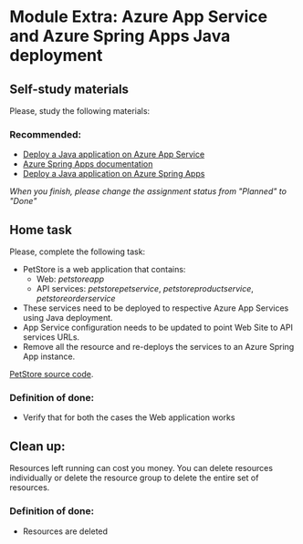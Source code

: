 # Module Extra: Azure App Service and Azure Spring Apps Java deployment
## Self-study materials
Please, study the following materials:

### Recommended:
- [Deploy a Java application on Azure App Service](https://learn.microsoft.com/en-us/azure/app-service/quickstart-java?tabs=javase&pivots=platform-linux-development-environment-maven) 
- [Azure Spring Apps documentation](https://learn.microsoft.com/en-us/azure/spring-apps/)
- [Deploy a Java application on Azure Spring Apps](https://learn.microsoft.com/en-us/azure/spring-apps/quickstart?tabs=Azure-CLI&pivots=sc-consumption-plan)

*When you finish, please change the assignment status from "Planned" to "Done"*

## Home task
Please, complete the following task:

- PetStore is a web application that contains:
  * Web: *petstoreapp*
  * API services: *petstorepetservice*, *petstoreproductservice*, *petstoreorderservice*
- These services need to be deployed to respective Azure App Services using Java deployment.
- App Service configuration needs to be updated to point Web Site to API services URLs.
- Remove all the resource and re-deploys the services to an Azure Spring App instance.

[PetStore source code](https://git.epam.com/Andrea_Bondavalli/cloudx-java-azure-dev/-/tree/main).

### Definition of done:

- Verify that for both the cases the Web application works

## Clean up:
Resources left running can cost you money. You can delete resources individually or delete the resource group to delete the entire set of resources.
### Definition of done:
- Resources are deleted


